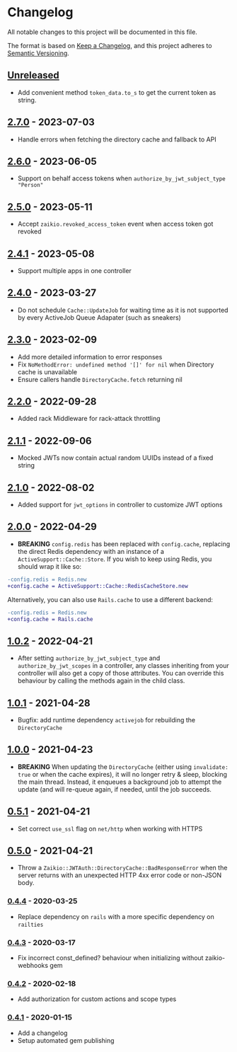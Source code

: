 # Changelog

All notable changes to this project will be documented in this file.

The format is based on [Keep a Changelog](https://keepachangelog.com/en/1.0.0/),
and this project adheres to [Semantic Versioning](https://semver.org/spec/v2.0.0.html).

## [Unreleased]

* Add convenient method `token_data.to_s` to get the current token as string.

## [2.7.0] - 2023-07-03

* Handle errors when fetching the directory cache and fallback to API

## [2.6.0] - 2023-06-05

* Support on behalf access tokens when `authorize_by_jwt_subject_type "Person"`

## [2.5.0] - 2023-05-11

* Accept `zaikio.revoked_access_token` event when access token got revoked

## [2.4.1] - 2023-05-08

* Support multiple apps in one controller

## [2.4.0] - 2023-03-27

* Do not schedule `Cache::UpdateJob` for waiting time as it is not supported by every ActiveJob Queue Adapater (such as sneakers)

## [2.3.0] - 2023-02-09

* Add more detailed information to error responses
* Fix `NoMethodError: undefined method '[]' for nil` when Directory cache is unavailable
* Ensure callers handle `DirectoryCache.fetch` returning nil

## [2.2.0] - 2022-09-28

* Added rack Middleware for rack-attack throttling

## [2.1.1] - 2022-09-06

* Mocked JWTs now contain actual random UUIDs instead of a fixed string

## [2.1.0] - 2022-08-02

* Added support for `jwt_options` in controller to customize JWT options

## [2.0.0] - 2022-04-29

* **BREAKING** `config.redis` has been replaced with `config.cache`, replacing the
  direct Redis dependency with an instance of a `ActiveSupport::Cache::Store`. If you
  wish to keep using Redis, you should wrap it like so:

```diff
-config.redis = Redis.new
+config.cache = ActiveSupport::Cache::RedisCacheStore.new
```

  Alternatively, you can also use `Rails.cache` to use a different backend:

```diff
-config.redis = Redis.new
+config.cache = Rails.cache
```

## [1.0.2] - 2022-04-21

* After setting `authorize_by_jwt_subject_type` and `authorize_by_jwt_scopes` in a
  controller, any classes inheriting from your controller will also get a copy of those
  attributes. You can override this behaviour by calling the methods again in the child
  class.

## [1.0.1] - 2021-04-28

* Bugfix: add runtime dependency `activejob` for rebuilding the `DirectoryCache`

## [1.0.0] - 2021-04-23

* **BREAKING** When updating the `DirectoryCache` (either using `invalidate: true` or when
  the cache expires), it will no longer retry & sleep, blocking the main thread.
  Instead, it enqueues a background job to attempt the update (and will re-queue again, if
  needed, until the job succeeds.

## [0.5.1] - 2021-04-21

* Set correct `use_ssl` flag on `net/http` when working with HTTPS

## [0.5.0] - 2021-04-21

* Throw a `Zaikio::JWTAuth::DirectoryCache::BadResponseError` when the server returns with
  an unexpected HTTP 4xx error code or non-JSON body.

### [0.4.4] - 2020-03-25

 * Replace dependency on `rails` with a more specific dependency on `railties`

### [0.4.3] - 2020-03-17

* Fix incorrect const_defined? behaviour when initializing without zaikio-webhooks gem

### [0.4.2] - 2020-02-18
* Add authorization for custom actions and scope types

### [0.4.1] - 2020-01-15

* Add a changelog
* Setup automated gem publishing

[Unreleased]: https://github.com/zaikio/zaikio-directory-models/compare/v2.7.0...HEAD
[2.7.0]: https://github.com/zaikio/zaikio-directory-models/compare/v2.7.0...v2.7.0
[2.6.0]: https://github.com/zaikio/zaikio-directory-models/compare/v2.5.0...v2.6.0
[2.5.0]: https://github.com/zaikio/zaikio-directory-models/compare/v2.4.1...v2.5.0
[2.4.1]: https://github.com/zaikio/zaikio-directory-models/compare/v2.4.0...v2.4.1
[2.4.0]: https://github.com/zaikio/zaikio-directory-models/compare/v2.3.0...v2.4.0
[2.3.0]: https://github.com/zaikio/zaikio-directory-models/compare/v2.2.0...v2.3.0
[2.2.0]: https://github.com/zaikio/zaikio-directory-models/compare/v2.1.1...v2.2.0
[2.1.1]: https://github.com/zaikio/zaikio-directory-models/compare/v2.1.0...v2.1.1
[2.1.0]: https://github.com/zaikio/zaikio-directory-models/compare/v2.0.0...v2.1.0
[2.0.0]: https://github.com/zaikio/zaikio-directory-models/compare/v1.0.2...v2.0.0
[1.0.2]: https://github.com/zaikio/zaikio-directory-models/compare/v1.0.1...v1.0.2
[1.0.1]: https://github.com/zaikio/zaikio-directory-models/compare/v1.0.0...v1.0.1
[1.0.0]: https://github.com/zaikio/zaikio-directory-models/compare/v0.5.1...v1.0.0
[0.5.1]: https://github.com/zaikio/zaikio-directory-models/compare/v0.5.0...v0.5.1
[0.5.0]: https://github.com/zaikio/zaikio-directory-models/compare/v0.4.4...v0.5.0
[0.4.4]: https://github.com/zaikio/zaikio-directory-models/compare/v0.4.3...v0.4.4
[0.4.3]: https://github.com/zaikio/zaikio-directory-models/compare/v0.4.2...v0.4.3
[0.4.2]: https://github.com/zaikio/zaikio-directory-models/compare/v0.4.1...v0.4.2
[0.4.1]: https://github.com/zaikio/zaikio-directory-models/compare/d601d8c2f5c68f9c440755a8fbf9e17b4ae79a66...v0.4.1

